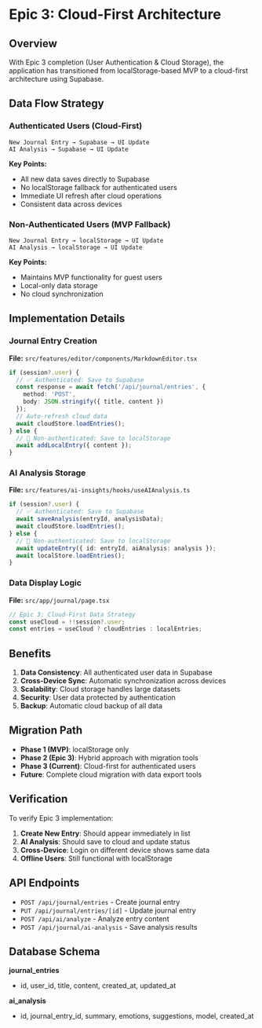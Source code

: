 # Epic 3: Cloud-First Architecture

## Overview

With Epic 3 completion (User Authentication & Cloud Storage), the application has transitioned from localStorage-based MVP to a cloud-first architecture using Supabase.

## Data Flow Strategy

### Authenticated Users (Cloud-First)
```
New Journal Entry → Supabase → UI Update
AI Analysis → Supabase → UI Update
```

**Key Points:**
- All new data saves directly to Supabase
- No localStorage fallback for authenticated users
- Immediate UI refresh after cloud operations
- Consistent data across devices

### Non-Authenticated Users (MVP Fallback)
```
New Journal Entry → localStorage → UI Update
AI Analysis → localStorage → UI Update
```

**Key Points:**
- Maintains MVP functionality for guest users
- Local-only data storage
- No cloud synchronization

## Implementation Details

### Journal Entry Creation
**File:** `src/features/editor/components/MarkdownEditor.tsx`

```typescript
if (session?.user) {
  // ✅ Authenticated: Save to Supabase
  const response = await fetch('/api/journal/entries', {
    method: 'POST',
    body: JSON.stringify({ title, content })
  });
  // Auto-refresh cloud data
  await cloudStore.loadEntries();
} else {
  // 📱 Non-authenticated: Save to localStorage
  await addLocalEntry({ content });
}
```

### AI Analysis Storage
**File:** `src/features/ai-insights/hooks/useAIAnalysis.ts`

```typescript
if (session?.user) {
  // ✅ Authenticated: Save to Supabase
  await saveAnalysis(entryId, analysisData);
  await cloudStore.loadEntries();
} else {
  // 📱 Non-authenticated: Save to localStorage
  await updateEntry({ id: entryId, aiAnalysis: analysis });
  await localStore.loadEntries();
}
```

### Data Display Logic
**File:** `src/app/journal/page.tsx`

```typescript
// Epic 3: Cloud-First Data Strategy
const useCloud = !!session?.user;
const entries = useCloud ? cloudEntries : localEntries;
```

## Benefits

1. **Data Consistency**: All authenticated user data in Supabase
2. **Cross-Device Sync**: Automatic synchronization across devices
3. **Scalability**: Cloud storage handles large datasets
4. **Security**: User data protected by authentication
5. **Backup**: Automatic cloud backup of all data

## Migration Path

- **Phase 1 (MVP)**: localStorage only
- **Phase 2 (Epic 3)**: Hybrid approach with migration tools
- **Phase 3 (Current)**: Cloud-first for authenticated users
- **Future**: Complete cloud migration with data export tools

## Verification

To verify Epic 3 implementation:

1. **Create New Entry**: Should appear immediately in list
2. **AI Analysis**: Should save to cloud and update status
3. **Cross-Device**: Login on different device shows same data
4. **Offline Users**: Still functional with localStorage

## API Endpoints

- `POST /api/journal/entries` - Create journal entry
- `PUT /api/journal/entries/[id]` - Update journal entry
- `POST /api/ai/analyze` - Analyze entry content
- `POST /api/journal/ai-analysis` - Save analysis results

## Database Schema

**journal_entries**
- id, user_id, title, content, created_at, updated_at

**ai_analysis**
- id, journal_entry_id, summary, emotions, suggestions, model, created_at
